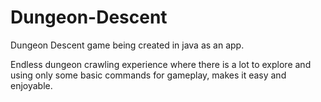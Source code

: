 # Dungeon-Descent

Dungeon Descent game being created in java as an app.

Endless dungeon crawling experience where there is a lot to explore and 
using only some basic commands for gameplay, makes it easy and enjoyable.
